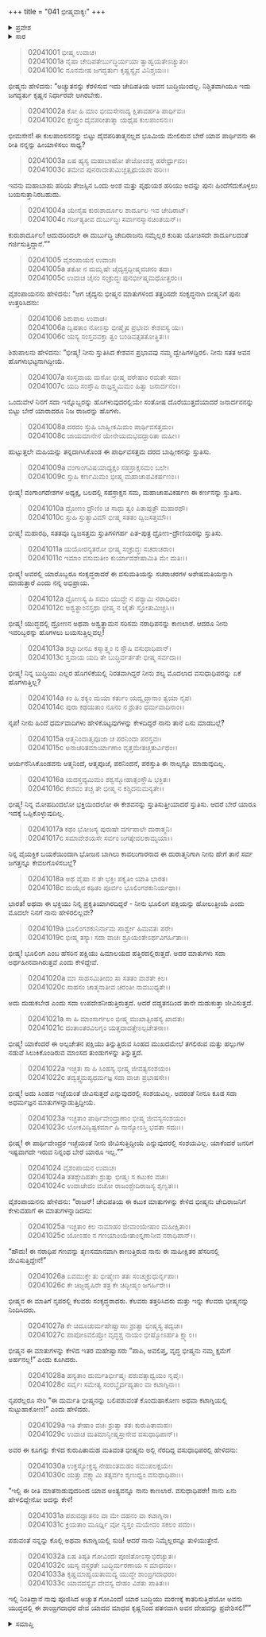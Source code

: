 +++
title = "041 ಭೀಷ್ಮವಾಕ್ಯಃ"
+++

<details><summary>ಪ್ರವೇಶ</summary>


।।   ಓಂ ಓಂ ನಮೋ ನಾರಾಯಣಾಯ।।   ಶ್ರೀ ವೇದವ್ಯಾಸಾಯ ನಮಃ ।।

ಶ್ರೀ ಕೃಷ್ಣದ್ವೈಪಾಯನ ವೇದವ್ಯಾಸ ವಿರಚಿತ  

**ಶ್ರೀ ಮಹಾಭಾರತ**

**ಸಭಾ ಪರ್ವ**

**ಶಿಶುಪಾಲವಧ ಪರ್ವ**

**ಅಧ್ಯಾಯ 41**

</details>


<details><summary>ಸಾರ</summary>

ಶಿಶುಪಾಲನು ಪುನಃ ಭೀಷ್ಮನನ್ನು ಹೀಯಾಳಿಸುವುದು (1-23). ಕೃಷ್ಣನು ಶಿಶುಪಾಲನನ್ನು ಅಂತ್ಯಗೊಳಿಸಲಿ ಎಂದು ಭೀಷ್ಮನು ಕೇಳಿಕೊಳ್ಳುವುದು (24-33).

</details>


> 02041001 ಭೀಷ್ಮ ಉವಾಚ।  
02041001a ನೈಷಾ ಚೇದಿಪತೇರ್ಬುದ್ಧಿರ್ಯಯಾ ತ್ವಾಹ್ವಯತೇಽಚ್ಯುತಂ।  
02041001c ನೂನಮೇಷ ಜಗದ್ಭರ್ತುಃ ಕೃಷ್ಣಸ್ಯೈವ ವಿನಿಶ್ಚಯಃ।।

ಭೀಷ್ಮನು ಹೇಳಿದನು: “ಅಚ್ಯುತನನ್ನು ಕೆರಳಿಸುವ ಇದು ಚೇದಿಪತಿಯ ಅವನ ಬುದ್ಧಿಯಿಂದಲ್ಲ. ನಿಶ್ಚಿತವಾಗಿಯೂ ಇದು ಜಗದ್ಭರ್ತು ಕೃಷ್ಣನ ನಿರ್ಧಾರವೇ ಆಗಿರಬೇಕು.

> 02041002a ಕೋ ಹಿ ಮಾಂ ಭೀಮಸೇನಾದ್ಯ ಕ್ಷಿತಾವರ್ಹತಿ ಪಾರ್ಥಿವಃ।  
02041002c ಕ್ಷೇಪ್ತುಂ ದೈವಪರೀತಾತ್ಮಾ ಯಥೈಷ ಕುಲಪಾಂಸನಃ।।

ಭೀಮಸೇನ! ಈ ಕುಲಪಾಂಸನನನ್ನು ಬಿಟ್ಟು ದೈವಪರಿತಾತ್ಮನಲ್ಲದ ಭೂಮಿಯ ಮೇಲಿರುವ ಬೇರೆ ಯಾವ ಪಾರ್ಥಿವನು ಈ ರೀತಿ ನನ್ನನ್ನು ಹೀಯಾಳಿಸಲು ಸಾಧ್ಯ?

> 02041003a ಏಷ ಹ್ಯಸ್ಯ ಮಹಾಬಾಹೋ ತೇಜೋಂಶಶ್ಚ ಹರೇರ್ಧ್ರುವಂ।   
02041003c ತಮೇವ ಪುನರಾದಾತುಮಿಚ್ಛತ್ಪೃಥುಯಶಾ ಹರಿಃ।।

ಇವನು ಮಹಾಬಾಹು ಹರಿಯ ತೇಜಸ್ಸಿನ ಒಂದು ಅಂಶ ಮತ್ತು ಪೃಥುಯಶ ಹರಿಯು ಅದನ್ನು ಪುನಃ ಹಿಂದೆಗೆದುಕೊಳ್ಳಲು ಬಯಸುತ್ತಾನಿರಬಹುದು.

> 02041004a ಯೇನೈಷ ಕುರುಶಾರ್ದೂಲ ಶಾರ್ದೂಲ ಇವ ಚೇದಿರಾಟ್।  
02041004c ಗರ್ಜತ್ಯತೀವ ದುರ್ಬುದ್ಧಿಃ ಸರ್ವಾನಸ್ಮಾನಚಿಂತಯನ್।।

ಕುರುಶಾರ್ದೂಲ! ಆದುದರಿಂದಲೇ ಈ ದುರ್ಬುದ್ಧಿ ಚೇದಿರಾಜನು ನಮ್ಮೆಲ್ಲರ ಕುರಿತು ಯೋಚಿಸದೇ ಶಾರ್ದೂಲದಂತೆ ಗರ್ಜಿಸುತ್ತಿದ್ದಾನೆ.””

> 02041005 ವೈಶಂಪಾಯನ ಉವಾಚ।  
02041005a ತತೋ ನ ಮಮೃಷೇ ಚೈದ್ಯಸ್ತದ್ಭೀಷ್ಮವಚನಂ ತದಾ।   
02041005c ಉವಾಚ ಚೈನಂ ಸಂಕ್ರುದ್ಧಃ ಪುನರ್ಭೀಷ್ಮಮಥೋತ್ತರಂ।।

ವೈಶಂಪಾಯನನು ಹೇಳಿದನು: “ಆಗ ಚೈದ್ಯನು ಭೀಷ್ಮನ ಮಾತುಗಳಿಂದ ತತ್ತರಿಸದೇ ಸಂಕೃದ್ಧನಾಗಿ ಬೀಷ್ಮನಿಗೆ ಪುನಃ ಉತ್ತರಿಸಿದನು:

> 02041006 ಶಿಶುಪಾಲ ಉವಾಚ।  
02041006a ದ್ವಿಷತಾಂ ನೋಽಸ್ತು ಭೀಷ್ಮೈಷ ಪ್ರಭಾವಃ ಕೇಶವಸ್ಯ ಯಃ।  
02041006c ಯಸ್ಯ ಸಂಸ್ತವವಕ್ತಾ ತ್ವಂ ಬಂಡಿವತ್ಸತತೋತ್ಥಿತಃ।।

ಶಿಶುಪಾಲನು ಹೇಳಿದನು: “ಭೀಷ್ಮ! ನೀನು ಸ್ತುತಿಸಿದ ಕೇಶವನ ಪ್ರಭಾವವು ನಮ್ಮ ದ್ವೇಷಿಗಳದ್ದಿರಲಿ. ನೀನು ಸತತ ಅವನ ಹೊಗಳುಭಟ್ಟನಾಗಿದ್ದೀಯೆ.

> 02041007a ಸಂಸ್ತವಾಯ ಮನೋ ಭೀಷ್ಮ ಪರೇಷಾಂ ರಮತೇ ಸದಾ।  
02041007c ಯದಿ ಸಂಸ್ತೌಷಿ ರಾಜ್ಞಸ್ತ್ವಮಿಮಂ ಹಿತ್ವಾ ಜನಾರ್ದನಂ।।

ಒಂದುವೇಳೆ ನಿನಗೆ ಸದಾ ಇನ್ನೊಬ್ಬರನ್ನು ಹೊಗಳುವುದರಲ್ಲಿಯೇ ಸಂತೋಷ ದೊರೆಯುತ್ತದೆಯಾದರೆ ಜನಾರ್ದನನನ್ನು ಬಿಟ್ಟು ಬೇರೆ ಯಾರಾದರೂ ನಿಜ ರಾಜರನ್ನು ಹೊಗಳು.

> 02041008a ದರದಂ ಸ್ತುಹಿ ಬಾಹ್ಲೀಕಮಿಮಂ ಪಾರ್ಥಿವಸತ್ತಮಂ।  
02041008c ಜಾಯಮಾನೇನ ಯೇನೇಯಮಭವದ್ದಾರಿತಾ ಮಹೀ।।

ಹುಟ್ಟುತ್ತಲೇ ಮಹಿಯನ್ನು ತನ್ನದಾಗಿಸಿಕೊಂಡ ಈ ಪಾರ್ಥಿವಸತ್ತಮ ದರದ ಬಾಹ್ಲೀಕನನ್ನು ಸ್ತುತಿಸು.

> 02041009a ವಂಗಾಂಗವಿಷಯಾಧ್ಯಕ್ಷಂ ಸಹಸ್ರಾಕ್ಷಸಮಂ ಬಲೇ।  
02041009c ಸ್ತುಹಿ ಕರ್ಣಮಿಮಂ ಭೀಷ್ಮ ಮಹಾಚಾಪವಿಕರ್ಷಣಂ।।

ಭೀಷ್ಮ! ವಂಗಾಂಗದೇಶಗಳ ಅಧ್ಯಕ್ಷ, ಬಲದಲ್ಲಿ ಸಹಸ್ರಾಕ್ಷನ ಸಮ, ಮಹಾಚಾಪವಿಕರ್ಷಣ ಈ ಕರ್ಣನನ್ನು ಸ್ತುತಿಸು.

> 02041010a ದ್ರೋಣಂ ದ್ರೌಣಿಂ ಚ ಸಾಧು ತ್ವಂ ಪಿತಾಪುತ್ರೌ ಮಹಾರಥೌ।   
02041010c ಸ್ತುಹಿ ಸ್ತುತ್ಯಾವಿಮೌ ಭೀಷ್ಮ ಸತತಂ ದ್ವಿಜಸತ್ತಮೌ।।

ಭೀಷ್ಮ! ಮಹಾರಥಿ, ಸತತವೂ ದ್ವಿಜಸತ್ತಮ ಸ್ತುತಿಗಳಿಗರ್ಹ ಪಿತ-ಪುತ್ರ ದ್ರೋಣ-ದ್ರೌಣಿಯರನ್ನು ಸ್ತುತಿಸು.

> 02041011a ಯಯೋರನ್ಯತರೋ ಭೀಷ್ಮ ಸಂಕ್ರುದ್ಧಃ ಸಚರಾಚರಾಂ।  
02041011c ಇಮಾಂ ವಸುಮತೀಂ ಕುರ್ಯಾದಶೇಷಾಮಿತಿ ಮೇ ಮತಿಃ।।

ಭೀಷ್ಮ! ಅವರಲ್ಲಿ ಯಾರೊಬ್ಬರೂ ಸಂಕೃದ್ಧರಾದರೆ ಈ ವಸುಮತಿಯನ್ನು ಸಚರಾಚರಗಳ ಅಶೇಷಮತಿಯನ್ನಾಗಿ ಮಾಡುತ್ತಾರೆ ಎಂದು ನನ್ನ ಅಭಿಪ್ರಾಯ.

> 02041012a ದ್ರೋಣಸ್ಯ ಹಿ ಸಮಂ ಯುದ್ಧೇ ನ ಪಶ್ಯಾಮಿ ನರಾಧಿಪಂ।  
02041012c ಅಶ್ವತ್ಥಾಂನಸ್ತಥಾ ಭೀಷ್ಮ ನ ಚೈತೌ ಸ್ತೋತುಮಿಚ್ಛಸಿ।।

ಭೀಷ್ಮ! ಯುದ್ಧದಲ್ಲಿ ದ್ರೋಣನ ಅಥವಾ ಅಶ್ವತ್ಥಾಮನ ಸರಿಸಮ ನರಾಧಿಪನನ್ನು ಕಾಣಲಾರೆ. ಆದರೂ ನೀನು ಇವರಿಬ್ಬರನ್ನು ಹೊಗಳಲು ಬಯಸುತ್ತಿಲ್ಲವಲ್ಲ!

> 02041013a ಶಲ್ಯಾದೀನಪಿ ಕಸ್ಮಾತ್ತ್ವಂ ನ ಸ್ತೌಷಿ ವಸುಧಾಧಿಪಾನ್।   
02041013c ಸ್ತವಾಯ ಯದಿ ತೇ ಬುದ್ಧಿರ್ವರ್ತತೇ ಭೀಷ್ಮ ಸರ್ವದಾ।।

ಭೀಷ್ಮ! ನಿನ್ನ ಬುದ್ಧಿಯು ಎಲ್ಲರ ಹೊಗಳಿಕೆಯಲ್ಲಿ ನಿರತವಾಗಿದ್ದರೆ ನೀನು ಶಲ್ಯ ಮೊದಲಾದ ವಸುಧಾಧಿಪರನ್ನು ಏಕೆ ಹೊಗಳುತ್ತಿಲ್ಲ?

> 02041014a ಕಿಂ ಹಿ ಶಕ್ಯಂ ಮಯಾ ಕರ್ತುಂ ಯದ್ವೃದ್ಧಾನಾಂ ತ್ವಯಾ ನೃಪ।  
02041014c ಪುರಾ ಕಥಯತಾಂ ನೂನಂ ನ ಶ್ರುತಂ ಧರ್ಮವಾದಿನಾಂ।।

ನೃಪ! ನೀನು ಹಿಂದೆ ಧರ್ಮವಾದಿಗಳು ಹೇಳಿಕೊಟ್ಟವುಗಳನ್ನು ಕೇಳದಿದ್ದರೆ ನಾನು ತಾನೆ ಏನು ಮಾಡಬಲ್ಲೆ?

> 02041015a ಆತ್ಮನಿಂದಾತ್ಮಪೂಜಾ ಚ ಪರನಿಂದಾ ಪರಸ್ತವಃ।  
02041015c ಅನಾಚರಿತಮಾರ್ಯಾಣಾಂ ವೃತ್ತಮೇತಚ್ಚತುರ್ವಿಧಂ।।

ಆರ್ಯನೆನಿಸಿಕೊಂಡವನು ಆತ್ಮನಿಂದೆ, ಆತ್ಮಪೂಜೆ, ಪರನಿಂದನೆ, ಪರಸ್ತುತಿ ಈ ನಾಲ್ಕನ್ನೂ ಮಾಡುವುದಿಲ್ಲ.

> 02041016a ಯದಸ್ತವ್ಯಮಿಮಂ ಶಶ್ವನ್ಮೋಹಾತ್ಸಂಸ್ತೌಷಿ ಭಕ್ತಿತಃ।   
02041016c ಕೇಶವಂ ತಚ್ಚ ತೇ ಭೀಷ್ಮ ನ ಕಶ್ಚಿದನುಮನ್ಯತೇ।।

ಭೀಷ್ಮ! ನಿನ್ನ ಮೋಹದಿಂದಲೋ ಭಕ್ತಿಯಿಂದಲೋ ಈ ಕೇಶವನನ್ನು ಸ್ತುತಿಸುತ್ತೀಯಾದರೆ ಸ್ತುತಿಸು. ಆದರೆ ಬೇರೆ ಯಾರೂ ಇದಕ್ಕೆ ಒಪ್ಪಿಕೊಳ್ಳುವುದಿಲ್ಲ.

> 02041017a ಕಥಂ ಭೋಜಸ್ಯ ಪುರುಷೇ ವರ್ಗಪಾಲೇ ದುರಾತ್ಮನಿ।  
02041017c ಸಮಾವೇಶಯಸೇ ಸರ್ವಂ ಜಗತ್ಕೇವಲಕಾಮ್ಯಯಾ।।

ನಿನ್ನ ವೈಯಕ್ತಿಕ ಬಯಕೆಯಿಂದಾಗಿ ಭೋಜನ ಬಾಗಿಲು ಕಾವಲುಗಾರನಾದ ಈ ದುರಾತ್ಮನಿಗಾಗಿ ನೀನು ಹೇಗೆ ತಾನೆ ಸರ್ವ ಜಗತ್ತನ್ನೂ ಕೇವಲಗೊಳಿಸಬಲ್ಲೆ?

> 02041018a ಅಥ ವೈಷಾ ನ ತೇ ಭಕ್ತಿಃ ಪಕೃತಿಂ ಯಾತಿ ಭಾರತ।  
02041018c ಮಯೈವ ಕಥಿತಂ ಪೂರ್ವಂ ಭೂಲಿಂಗಶಕುನಿರ್ಯಥಾ।।

ಭಾರತ! ಅಥವಾ ಈ ಭಕ್ತಿಯು ನಿನ್ನ ಪ್ರಕೃತಿಯಾಗಿರದಿದ್ದರೆ - ನೀನು ಭೂಲಿಂಗ ಪಕ್ಷಿಯನ್ನು ಹೋಲುತ್ತೀಯೆ ಎಂದು ಮೊದಲೇ ನಿನಗೆ ನಾನು ಹೇಳಿರಲಿಲ್ಲವೇ?

> 02041019a ಭೂಲಿಂಗಶಕುನಿರ್ನಾಮ ಪಾರ್ಶ್ವೇ ಹಿಮವತಃ ಪರೇ।   
02041019c ಭೀಷ್ಮ ತಸ್ಯಾಃ ಸದಾ ವಾಚಃ ಶ್ರೂಯಂತೇಽರ್ಥವಿಗರ್ಹಿತಾಃ।।

ಭೀಷ್ಮ! ಭೂಲಿಂಗ ಎಂಬ ಹೆಸರಿನ ಪಕ್ಷಿಯು ಹಿಮಾಲಯದ ಹತ್ತಿರದಲ್ಲಿರುತ್ತದೆ. ಅದರ ಮಾತುಗಳು ಸದಾ ಅರ್ಥಹೀನವಾಗಿರುತ್ತವೆ ಎಂದು ಕೇಳಿದ್ದೇವೆ.

> 02041020a ಮಾ ಸಾಹಸಮಿತೀದಂ ಸಾ ಸತತಂ ವಾಶತೇ ಕಿಲ।  
02041020c ಸಾಹಸಂ ಚಾತ್ಮನಾತೀವ ಚರಂತೀ ನಾವಬುಧ್ಯತೇ।।

ಅದು ದುಡುಕಬೇಡ ಎಂದು ಸದಾ ಉಪದೇಶನೀಡುತ್ತಿರುತ್ತದೆ. ಆದರೆ ದಡ್ಡತನದಿಂದ ತಾನೇ ದುಡುಕುತ್ತಾ ಜೀವಿಸುತ್ತದೆ.

> 02041021a ಸಾ ಹಿ ಮಾಂಸಾರ್ಗಲಂ ಭೀಷ್ಮ ಮುಖಾತ್ಸಿಂಹಸ್ಯ ಖಾದತಃ।  
02041021c ದಂತಾಂತರವಿಲಗ್ನಂ ಯತ್ತದಾದತ್ತೇಽಲ್ಪಚೇತನಾ।।

ಭೀಷ್ಮ! ಯಾಕೆಂದರೆ ಈ ಅಲ್ಪಚೇತನ ಪಕ್ಷಿಯು ತಿನ್ನುತ್ತಿರುವ ಸಿಂಹದ ಮುಖದಮೇಲೆ ತಗಲಿರುವ ಮತ್ತು ಹಲ್ಲುಗಳ ನಡುವೆ ಸಿಲುಕಿಕೊಂಡಿರುವ ಮಾಂಸದ ತುಂಡುಗಳನ್ನು ತಿನ್ನುತ್ತದೆ.

> 02041022a ಇಚ್ಛತಃ ಸಾ ಹಿ ಸಿಂಹಸ್ಯ ಭೀಷ್ಮ ಜೀವತ್ಯಸಂಶಯಂ।  
02041022c ತದ್ವತ್ತ್ವಮಪ್ಯಧರ್ಮಜ್ಞ ಸದಾ ವಾಚಃ ಪ್ರಭಾಷಸೇ।।

ಭೀಷ್ಮ! ಅದು ಸಿಂಹದ ಇಚ್ಛೆಯಂತೆ ಜೀವಿಸುತ್ತದೆ ಎನ್ನುವುದರಲ್ಲಿ ಸಂಶಯವಿಲ್ಲ. ಅದರಂತೆ ನೀನೂ ಕೂಡ ಸದಾ ಅಧರ್ಮಜ್ಞನ ಮಾತುಗಳನ್ನಾಡುತ್ತಿದ್ದೀಯೆ.

> 02041023a ಇಚ್ಛತಾಂ ಪಾರ್ಥಿವೇಂದ್ರಾಣಾಂ ಭೀಷ್ಮ ಜೀವಸ್ಯಸಂಶಯಂ।  
02041023c ಲೋಕವಿದ್ವಿಷ್ಟಕರ್ಮಾ ಹಿ ನಾನ್ಯೋಽಸ್ತಿ ಭವತಾ ಸಮಃ।।

ಭೀಷ್ಮ! ಈ ಪಾರ್ಥಿವೇಂದ್ರರ ಇಚ್ಛೆಯಂತೆ ನೀನು ಜೀವಿಸುತ್ತಿದ್ದೀಯೆ ಎನ್ನುವುದರಲ್ಲಿ ಸಂಶಯವಿಲ್ಲ. ಯಾಕೆಂದರೆ ಜನರಿಗೆ ಇಷ್ಟವಾಗದೇ ಇರುವ ನಿನ್ನಂಥ ಬೇರೆ ಯಾರೂ ಇಲ್ಲ.””

> 02041024 ವೈಶಂಪಾಯನ ಉವಾಚ।  
02041024a ತತಶ್ಚೇದಿಪತೇಃ ಶ್ರುತ್ವಾ ಭೀಷ್ಮಃ ಸ ಕಟುಕಂ ವಚಃ।  
02041024c ಉವಾಚೇದಂ ವಚೋ ರಾಜಂಶ್ಚೇದಿರಾಜಸ್ಯ ಶೃಣ್ವತಃ।।

ವೈಶಂಪಾಯನನು ಹೇಳಿದನು: “ರಾಜನ್! ಚೇದಿಪತಿಯ ಈ ಕಟುಕ ಮಾತುಗಳನ್ನು ಕೇಳಿದ ಭೀಷ್ಮನು ಚೇದಿರಾಜನಿಗೆ ಕೇಳುವಹಾಗೆ ಈ ಮಾತುಗಳನ್ನಾಡಿದನು:

> 02041025a ಇಚ್ಛತಾಂ ಕಿಲ ನಾಮಾಹಂ ಜೀವಾಂಯೇಷಾಂ ಮಹೀಕ್ಷಿತಾಂ।  
02041025c ಯೋಽಹಂ ನ ಗಣಯಾಂಯೇತಾಂಸ್ತೃಣಾನೀವ ನರಾಧಿಪಾನ್।।

“ಹೌದು! ಈ ನರಾಧಿಪ ಗಣವನ್ನು ತೃಣಸಮಾನವಾಗಿ ಕಾಣುತ್ತಿರುವ ನಾನು ಈ ಮಹೀಕ್ಷಿತರ ಹೆಸರಿನಲ್ಲಿ ಜೀವಿಸುತ್ತಿದ್ದೇನೆ!”

> 02041026a ಏವಮುಕ್ತೇ ತು ಭೀಷ್ಮೇಣ ತತಃ ಸಂಚುಕ್ರುಧುರ್ನೃಪಾಃ।  
02041026c ಕೇ ಚಿಜ್ಜಹೃಷಿರೇ ತತ್ರ ಕೇ ಚಿದ್ಭೀಷ್ಮಂ ಜಗರ್ಹಿರೇ।।

ಭೀಷ್ಮನ ಈ ಮಾತಿಗೆ ನೃಪರಲ್ಲಿ ಕೆಲವರು ಸಂಕೃದ್ಧರಾದರು. ಕೆಲವರು ತತ್ತರಿಸಿದರು ಮತ್ತು ಇನ್ನು ಕೆಲವರು ಭೀಷ್ಮನನ್ನು ನಿಂದಿಸಿದರು.

> 02041027a ಕೇ ಚಿದೂಚುರ್ಮಹೇಷ್ವಾಸಾಃ ಶ್ರುತ್ವಾ ಭೀಷ್ಮಸ್ಯ ತದ್ವಚಃ।  
02041027c ಪಾಪೋಽವಲಿಪ್ತೋ ವೃದ್ಧಶ್ಚ ನಾಯಂ ಭೀಷ್ಮೋಽರ್ಹತಿ ಕ್ಷ್ಮಾಂ।।

ಭೀಷ್ಮನ ಈ ಮಾತುಗಳನ್ನು ಕೇಳಿದ ಇತರ ಮಹೇಷ್ವಾಸರು “ಪಾಪಿ, ಅವಲಿಪ್ತ, ವೃದ್ಧ ಭೀಷ್ಮನು ನಮ್ಮ ಕ್ಷಮೆಗೆ ಅರ್ಹನಲ್ಲ!” ಎಂದು ಕೂಗಿದರು.

> 02041028a ಹನ್ಯತಾಂ ದುರ್ಮತಿರ್ಭೀಷ್ಮಃ ಪಶುವತ್ಸಾಧ್ವಯಂ ನೃಪೈಃ।  
02041028c ಸರ್ವೈಃ ಸಮೇತ್ಯ ಸಂರಬ್ಧೈರ್ದಹ್ಯತಾಂ ವಾ ಕಟಾಗ್ನಿನಾ।।

ನೃಪರೆಲ್ಲರೂ ಸೇರಿ “ಈ ದುರ್ಮತಿ ಭೀಷ್ಮನನ್ನು ಬಲಿಪಶುವಂತೆ ಕೊಂದುಹಾಕೋಣ ಅಥವಾ ಕಟಾಗ್ನಿಯಲ್ಲಿ ಸುಟ್ಟುಹಾಕೋಣ!” ಎಂದು ಹೇಳಿದರು.

> 02041029a ಇತಿ ತೇಷಾಂ ವಚಃ ಶ್ರುತ್ವಾ ತತಃ ಕುರುಪಿತಾಮಹಃ।   
02041029c ಉವಾಚ ಮತಿಮಾನ್ಭೀಷ್ಮಸ್ತಾನೇವ ವಸುಧಾಧಿಪಾನ್।।

ಅವರ ಈ ಕೂಗನ್ನು ಕೇಳಿದ ಕುರುಪಿತಾಮಹ ಮತಿವಂತ ಭೀಷ್ಮನು ಅಲ್ಲಿ ನೆರದಿದ್ದ ವಸುಧಾಧಿಪರಲ್ಲಿ ಹೇಳಿದನು:

> 02041030a ಉಕ್ತಸ್ಯೋಕ್ತಸ್ಯ ನೇಹಾಂತಮಹಂ ಸಮುಪಲಕ್ಷಯೇ।  
02041030c ಯತ್ತು ವಕ್ಷ್ಯಾಮಿ ತತ್ಸರ್ವಂ ಶೃಣುಧ್ವಂ ವಸುಧಾಧಿಪಾಃ।।

“ಇಲ್ಲಿ ಈ ರೀತಿ ಮಾತನಾಡುವುದರಿಂದ ಯಾವ ಅಂತ್ಯವನ್ನೂ ನಾನು ಕಾಣಲಾರೆ. ವಸುಧಾಧಿಪರೇ! ನಾನು ಏನು ಹೇಳಲಿದ್ದೇನೋ ಅದನ್ನು ಕೇಳಿ!

> 02041031a ಪಶುವದ್ಘಾತನಂ ವಾ ಮೇ ದಹನಂ ವಾ ಕಟಾಗ್ನಿನಾ।  
02041031c ಕ್ರಿಯತಾಂ ಮೂರ್ಧ್ನಿ ವೋ ನ್ಯಸ್ತಂ ಮಯೇದಂ ಸಕಲಂ ಪದಂ।।

ಪಶುವಂತೆ ನನ್ನನ್ನು ಕೊಲ್ಲಿ ಅಥವಾ ಕಟಾಗ್ನಿಯಲ್ಲಿ ಸುಡಿ! ಆದರೆ ನಾನು ನಿಮ್ಮೆಲ್ಲರನ್ನೂ ತುಳಿಯುತ್ತೇನೆ.

> 02041032a ಏಷ ತಿಷ್ಠತಿ ಗೋವಿಂದಃ ಪೂಜಿತೋಽಸ್ಮಾಭಿರಚ್ಯುತಃ।   
02041032c ಯಸ್ಯ ವಸ್ತ್ವರತೇ ಬುದ್ಧಿರ್ಮರಣಾಯ ಸ ಮಾಧವಂ।।  
02041033a ಕೃಷ್ಣಮಾಹ್ವಯತಾಮದ್ಯ ಯುದ್ಧೇ ಶಾಂಙ್ರಗದಾಧರಂ।  
02041033c ಯಾವದಸ್ಯೈವ ದೇವಸ್ಯ ದೇಹಂ ವಿಶತು ಪಾತಿತಃ।।

ಇಲ್ಲಿ ನಿಂತಿದ್ದಾನೆ ನಾವು ಪೂಜಿಸಿದ ಅಚ್ಯುತ ಗೋವಿಂದ! ಯಾರ ಬುದ್ಧಿಯು ಮರಣಕ್ಕೆ ಕಾತರಿಸುತ್ತಿದೆಯೋ ಅವನು ಯುದ್ಧದಲ್ಲಿ ಈ ಶಾಂಙ್ರಗದಾಧರ ದೇವ ಯಾದವ ಮಾಧವ ಕೃಷ್ಣನಿಂದ ಪತನವಾಗಿ ಅವನ ದೇಹವನ್ನು ಪ್ರವೇಶಿಸಲಿ!””

<details><summary>ಸಮಾಪ್ತಿ</summary>


ಇತಿ ಶ್ರೀ ಮಹಾಭಾರತೇ ಸಭಾಪರ್ವಣಿ ಶಿಶುಪಾಲವಧಪರ್ವಣಿ ಭೀಷ್ಮವಾಕ್ಯೇ ಏಕಚತ್ವಾರಿಂಶೋಽಧ್ಯಾಯಃ।।  
ಇದು ಶ್ರೀ ಮಹಾಭಾರತದಲ್ಲಿ ಸಭಾಪರ್ವದಲ್ಲಿ ಶಿಶುಪಾಲವಧಪರ್ವದಲ್ಲಿ ಭೀಷ್ಮವಾಕ್ಯ ಎನ್ನುವ ನಲವತ್ತೊಂದನೆಯ ಅಧ್ಯಾಯವು.



</details>



